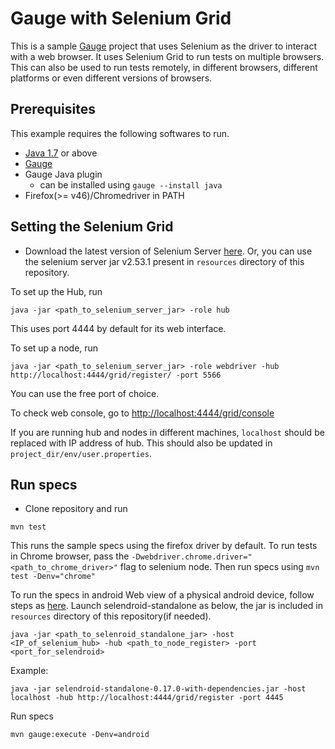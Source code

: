 # Gauge with Selenium Grid

This is a sample [Gauge](http://getgauge.io/) project that uses Selenium as the driver to interact with a web browser. It uses Selenium Grid to run tests on multiple browsers.
This can also be used to run tests remotely, in different browsers, different platforms or even different versions of browsers.

## Prerequisites

This example requires the following softwares to run.
  * [Java 1.7](http://www.oracle.com/technetwork/java/javase/downloads/jdk8-downloads-2133151.html) or above
  * [Gauge](http://getgauge.io/get-started/index.html)
  * Gauge Java plugin
    * can be installed using `gauge --install java`
  * Firefox(>= v46)/Chromedriver in PATH


## Setting the Selenium Grid

* Download the latest version of Selenium Server [here](http://docs.seleniumhq.org/download/). Or, you can use the selenium server jar v2.53.1 present in `resources` directory of this repository.

To set up the Hub, run
```
java -jar <path_to_selenium_server_jar> -role hub
```
This uses port 4444 by default for its web interface.

To set up a node, run
```
java -jar <path_to_selenium_server_jar> -role webdriver -hub http://localhost:4444/grid/register/ -port 5566
```
You can use the free port of choice.

To check web console, go to [http://localhost:4444/grid/console](http://localhost:4444/grid/console)

If you are running hub and nodes in different machines, `localhost` should be replaced with IP address of hub. This should also be updated in `project_dir/env/user.properties`.

## Run specs

* Clone repository and run

```
mvn test
```
This runs the sample specs using the firefox driver by default. To run tests in Chrome browser, pass the `-Dwebdriver.chrome.driver="<path_to_chrome_driver>"` flag to selenium node.
Then run specs using `mvn test -Denv="chrome"`

To run the specs in android Web view of a physical android device, follow steps as [here](http://selendroid.io/setup.html#launchingSelendroid).
Launch selendroid-standalone as below, the jar is included in `resources` directory of this repository(if needed).

```
java -jar <path_to_selenroid_standalone_jar> -host <IP_of_selenium_hub> -hub <path_to_node_register> -port <port_for_selendroid>
```

Example:

```
java -jar selendroid-standalone-0.17.0-with-dependencies.jar -host localhost -hub http://localhost:4444/grid/register -port 4445
```

Run specs

```
mvn gauge:execute -Denv=android
```






